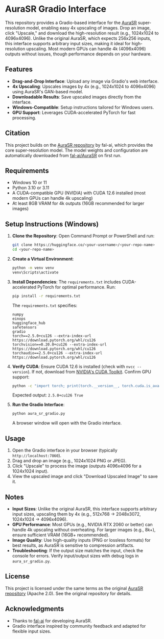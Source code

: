 # AuraSR Gradio Interface

This repository provides a Gradio-based interface for the [AuraSR](https://github.com/fal-ai/aura-sr) super-resolution model, enabling easy 4x upscaling of images. Drop an image, click "Upscale," and download the high-resolution result (e.g., 1024x1024 to 4096x4096). Unlike the original AuraSR, which expects 256x256 inputs, this interface supports arbitrary input sizes, making it ideal for high-resolution upscaling. Most modern GPUs can handle 4k (4096x4096) outputs without issues, though performance depends on your hardware.

## Features
- **Drag-and-Drop Interface**: Upload any image via Gradio's web interface.
- **4x Upscaling**: Upscales images by 4x (e.g., 1024x1024 to 4096x4096) using AuraSR's GAN-based model.
- **Downloadable Results**: Save upscaled images directly from the interface.
- **Windows-Compatible**: Setup instructions tailored for Windows users.
- **GPU Support**: Leverages CUDA-accelerated PyTorch for fast processing.

## Citation
This project builds on the [AuraSR repository](https://github.com/fal-ai/aura-sr) by fal-ai, which provides the core super-resolution model. The model weights and configuration are automatically downloaded from [fal-ai/AuraSR](https://huggingface.co/fal-ai/AuraSR) on first run.

## Requirements
- Windows 10 or 11
- Python 3.10 or 3.11
- A CUDA-compatible GPU (NVIDIA) with CUDA 12.6 installed (most modern GPUs can handle 4k upscaling)
- At least 8GB VRAM for 4k outputs (16GB recommended for larger images)

## Setup Instructions (Windows)

1. **Clone the Repository**:
   Open Command Prompt or PowerShell and run:
   ```bash
   git clone https://huggingface.co/<your-username>/<your-repo-name>
   cd <your-repo-name>
   ```

2. **Create a Virtual Environment**:
   ```bash
   python -m venv venv
   venv\Scripts\activate
   ```

3. **Install Dependencies**:
   The `requirements.txt` includes CUDA-accelerated PyTorch for optimal performance. Run:
   ```bash
   pip install -r requirements.txt
   ```
   The `requirements.txt` specifies:
   ```
   numpy
   einops
   huggingface_hub
   safetensors
   gradio
   torch==2.5.0+cu126 --extra-index-url https://download.pytorch.org/whl/cu126
   torchvision==0.20.0+cu126 --extra-index-url https://download.pytorch.org/whl/cu126
   torchaudio==2.5.0+cu126 --extra-index-url https://download.pytorch.org/whl/cu126
   ```

4. **Verify CUDA**:
   Ensure CUDA 12.6 is installed (check with `nvcc --version`). If not, download from [NVIDIA's CUDA Toolkit](https://developer.nvidia.com/cuda-12-6-0-download-archive). Confirm GPU support:
   ```bash
   python -c "import torch; print(torch.__version__, torch.cuda.is_available())"
   ```
   Expected output: `2.5.0+cu126 True`

5. **Run the Gradio Interface**:
   ```bash
   python aura_sr_gradio.py
   ```
   A browser window will open with the Gradio interface.

## Usage
1. Open the Gradio interface in your browser (typically `http://localhost:7860`).
2. Drag and drop an image (e.g., 1024x1024 PNG or JPEG).
3. Click "Upscale" to process the image (outputs 4096x4096 for a 1024x1024 input).
4. View the upscaled image and click "Download Upscaled Image" to save it.

## Notes
- **Input Sizes**: Unlike the original AuraSR, this interface supports arbitrary input sizes, upscaling them by 4x (e.g., 512x768 → 2048x3072, 1024x1024 → 4096x4096).
- **GPU Performance**: Most GPUs (e.g., NVIDIA RTX 2060 or better) can handle 4k upscaling without overheating. For larger images (e.g., 8k+), ensure sufficient VRAM (16GB+ recommended).
- **Image Quality**: Use high-quality inputs (PNG or lossless formats) for best results, as AuraSR is sensitive to compression artifacts.
- **Troubleshooting**: If the output size matches the input, check the console for errors. Verify input/output sizes with debug logs in `aura_sr_gradio.py`.

## License
This project is licensed under the same terms as the original [AuraSR repository](https://github.com/fal-ai/aura-sr) (Apache 2.0). See the original repository for details.

## Acknowledgments
- Thanks to [fal-ai](https://github.com/fal-ai) for developing AuraSR.
- Gradio interface inspired by community feedback and adapted for flexible input sizes.